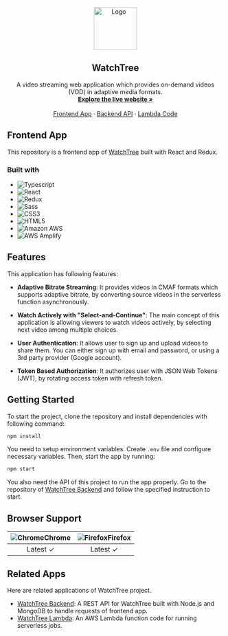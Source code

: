 <div align="center">
  <a href="https://watchtree.net">
    <img src="https://raw.githubusercontent.com/jkkrow/watchtree-frontend/main/public/logo.svg" alt="Logo" width="100" height="100">
  </a>
  <h2 align="center">WatchTree</h2>
  <p align="center">
    A video streaming web application which provides on-demand videos (VOD) in adaptive media formats.
    <br />
    <a href="https://watchtree.net">
      <strong>Explore the live website »</strong>
    </a>
    <br />
    <br />
    <a href="https://github.com/jkkrow/watchtree-frontend">Frontend App</a>
    ·
    <a href="https://github.com/jkkrow/watchtree-backend">Backend API</a>
    ·
    <a href="https://github.com/jkkrow/watchtree-lambda">Lambda Code</a>
  </p>
</div>

## Frontend App

This repository is a frontend app of [WatchTree](https://watchtree.net) built with React and Redux.

<!-- ## Preview -->

<!-- preview image -->

### Built with

- ![Typescript](https://img.shields.io/badge/Typescript-3178C6.svg?&style=for-the-badge&logo=Typescript&logoColor=white)
- ![React](https://img.shields.io/badge/React-61DAF8.svg?&style=for-the-badge&logo=React&logoColor=black)
- ![Redux](https://img.shields.io/badge/Redux-764ABC.svg?&style=for-the-badge&logo=Redux&logoColor=white)
- ![Sass](https://img.shields.io/badge/Sass-CC6699.svg?&style=for-the-badge&logo=Sass&logoColor=white)
- ![CSS3](https://img.shields.io/badge/CSS3-1572B6.svg?&style=for-the-badge&logo=CSS3&logoColor=white)
- ![HTML5](https://img.shields.io/badge/HTML5-E34F26.svg?&style=for-the-badge&logo=HTML5&logoColor=white)
- ![Amazon AWS](https://img.shields.io/badge/AWS-232F3E.svg?&style=for-the-badge&logo=Amazon+AWS&logoColor=white)
- ![AWS Amplify](https://img.shields.io/badge/AWS_Amplify-FF9900.svg?&style=for-the-badge&logo=AWS_Amplify&logoColor=white)

## Features

This application has following features:

- **Adaptive Bitrate Streaming**: It provides videos in CMAF formats which supports adaptive bitrate, by converting source videos in the serverless function asynchronously.

- **Watch Actively with "Select-and-Continue"**: The main concept of this application is allowing viewers to watch videos actively, by selecting next video among multiple choices.

- **User Authentication**: It allows user to sign up and upload videos to share them. You can either sign up with email and password, or using a 3rd party provider (Google account).

- **Token Based Authorization**: It authorizes user with JSON Web Tokens (JWT), by rotating access token with refresh token.

## Getting Started

To start the project, clone the repository and install dependencies with following command:

```bash
npm install
```

You need to setup environment variables. Create `.env` file and configure necessary variables. Then, start the app by running:

```bash
npm start
```

You also need the API of this project to run the app properly. Go to the repository of [WatchTree Backend](https://github.com/jkkrow/watchtree-backend) and follow the specified instruction to start.

## Browser Support

| ![Chrome](https://cdnjs.cloudflare.com/ajax/libs/browser-logos/72.0.0/chrome/chrome.svg)Chrome | ![Firefox](https://cdnjs.cloudflare.com/ajax/libs/browser-logos/72.0.0/firefox/firefox.svg)Firefox |
| :---------: | :---------: |
| Latest &#10003;| Latest &#10003;

## Related Apps

Here are related applications of WatchTree project.

- [WatchTree Backend](https://github.com/jkkrow/watchtree-backend): A REST API for WatchTree built with Node.js and MongoDB to handle requests of frontend app.
- [WatchTree Lambda](http://github.com/jkkrow/watchtree-lambda): An AWS Lambda function code for running serverless jobs.
